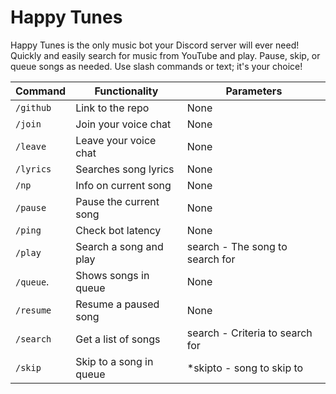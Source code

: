 # Happy Tunes

Happy Tunes is the only music bot your Discord server will ever need! Quickly and easily search for music from YouTube and play. Pause, skip, or queue songs as needed. Use slash commands or text; it's your choice!

| Command   | Functionality          | Parameters                      |
|-----------|------------------------|---------------------------------|
| `/github` | Link to the repo       | None                            |
| `/join`   | Join your voice chat   | None                            |
| `/leave`  | Leave your voice chat  | None                            |
| `/lyrics` | Searches song lyrics   | None                            |
| `/np`     | Info on current song   | None                            |
| `/pause`  | Pause the current song | None                            |
| `/ping`   | Check bot latency      | None                            |
| `/play`   | Search a song and play | search - The song to search for |
| `/queue`. | Shows songs in queue   | None                            |
| `/resume` | Resume a paused song   | None                            |
| `/search` | Get a list of songs    | search - Criteria to search for |
| `/skip`   | Skip to a song in queue| *skipto - song to skip to       |
